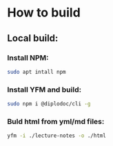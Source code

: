# How to build

## Local build:

### Install NPM:

```bash
sudo apt intall npm
```

### Install YFM and build:

```bash
sudo npm i @diplodoc/cli -g
```

### Buld html from yml/md files:

```bash
yfm -i ./lecture-notes -o ./html
```